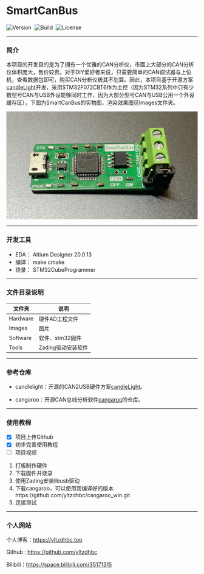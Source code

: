 # SmartCanBus
![Version](https://img.shields.io/badge/Version-1.0.0-brightgreen.svg)&nbsp;&nbsp;![Build](https://img.shields.io/badge/Build-Passed-success.svg)&nbsp;&nbsp;![License](https://img.shields.io/badge/License-MIT-blue.svg)

***

### 简介

​	本项目的开发目的是为了拥有一个优雅的CAN分析仪，市面上大部分的CAN分析仪体积庞大，售价较贵。对于DIY爱好者来说，只需要简单的CAN调试器与上位机，查看数据包即可，购买CAN分析仪极其不划算。因此，本项目基于开源方案[candleLight](https://github.com/candle-usb/candleLight_fw/tree/master)开发，采用STM32F072CBT6作为主控（因为STM32系列中只有少数型号CAN与USB外设能够同时工作，因为大部分型号CAN与USB公用一个外设缓存区），下图为SmartCanBus的实物图，渲染效果图见Images文件夹。

![3](Images/3.jpg)

***

### 开发工具

+ EDA： Altium Designer 20.0.13
+ 编译： make cmake
+ 烧录： STM32CubeProgrammer

***

### 文件目录说明

| 文件夹   | 说明               |
| -------- | ------------------ |
| Hardware | 硬件AD工程文件     |
| Images   | 图片               |
| Software | 软件、stm32固件    |
| Tools    | Zading驱动安装软件 |

---

### 参考仓库

+ candlelight：开源的CAN2USB硬件方案[candleLight](https://github.com/candle-usb/candleLight_fw/tree/master)。

+ cangaroo：开源CAN总线分析软件[cangaroo](https://github.com/HubertD/cangaroo)的仓库。

---

### 使用教程

+ [x] 项目上传Github
+ [x] 初步完善使用教程
+ [ ] 项目视频

1. 打板制作硬件
2. 下载固件并烧录
3. 使用Zading安装libusb驱动
4. 下载cangaroo，可以使用我编译好的版本https://github.com/yltzdhbc/cangaroo_win.git
5. 连接测试

---

### 个人网站

个人博客：https://yltzdhbc.top 

Github : https://github.com/yltzdhbc 

Bilibili：https://space.bilibili.com/35171315 
